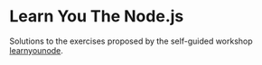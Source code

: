# Learn You The Node.js

Solutions to the exercises proposed by the self-guided workshop [learnyounode](https://github.com/workshopper/learnyounode).
